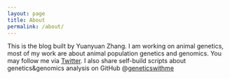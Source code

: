 ```yaml
---
layout: page
title: About
permalink: /about/
---
```


This is the blog built by Yuanyuan Zhang. I am working on animal genetics, most of my work are about animal population genetics and genomics.
You may follow me via [Twitter](https://twitter.com/quz_44).
I also share self-build scripts about genetics&genomics analysis on GitHub @[geneticswithme](https://github.com/geneticswithme)

